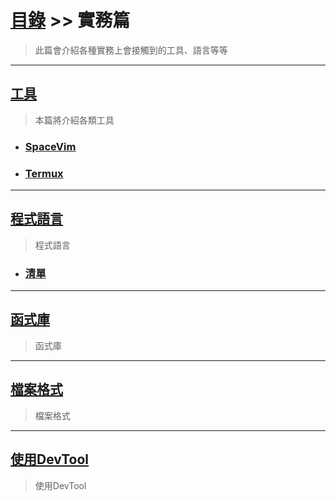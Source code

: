 # [目錄](../README.md) >> 實務篇

> 此篇會介紹各種實務上會接觸到的工具、語言等等

---

## [工具](./tool/README.md)

> 本篇將介紹各類工具

* ### [SpaceVim](./tool/spacevim/README.md)

* ### [Termux](./tool/termux/README.md)

---

## [程式語言](./programming_language/README.md)

> 程式語言

* ### [清單](./programming_language/清單/README.md)

---

## [函式庫](./library/README.md)
> 函式庫

---

## [檔案格式](./file_format/README.md)
> 檔案格式

---

## [使用DevTool](./使用DevTool/README.md)
> 使用DevTool
